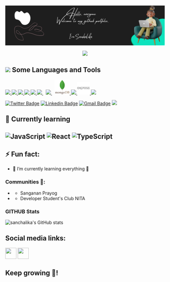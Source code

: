 ![Development](https://github.com/sanchalika/sanchalika/blob/main/Black%20Elegant%20Illustrated%20Lifestyle%20Blogger%20LinkedIn%20Banner.png)
<p align="center">
  <a href="https://github.com/DenverCoder1/readme-typing-svg"><img src="https://readme-typing-svg.herokuapp.com?lines=ECE+Student;Web+Developer;DS%20|%20Algorithms%20|%20OOP%20;Always%20learning%20new%20things&center=true&width=500&height=50"></a>
</p>

## <img src="https://media2.giphy.com/media/QssGEmpkyEOhBCb7e1/giphy.gif?cid=ecf05e47a0n3gi1bfqntqmob8g9aid1oyj2wr3ds3mg700bl&rid=giphy.gif" width="50px"> Some Languages and Tools
<p align="left"> 
    <a href="https://reactjs.org/" target="_blank"> <img src="https://img.icons8.com/color/48/000000/react-native.png"/> </a>
    <a href="https://developer.mozilla.org/en-US/docs/Web/JavaScript" target="_blank"> <img src="https://img.icons8.com/color/48/000000/javascript.png"/> </a> 
    <a href="https://www.w3.org/html/" target="_blank"> <img src="https://img.icons8.com/color/48/000000/html-5.png"/> </a> 
    <a href="https://www.w3schools.com/css/" target="_blank"> <img src="https://img.icons8.com/color/48/000000/css3.png"/> </a> 
    <a href="https://www.python.org" target="_blank"> <img src="https://img.icons8.com/color/48/000000/python.png"/> </a> 
    <a style="padding-right:8px;" href="https://nodejs.org" target="_blank"> <img src="https://img.icons8.com/color/48/000000/nodejs.png"/> </a> 
    <a style="padding-right:8px;" href="https://www.mysql.com/" target="_blank"> <img src="https://img.icons8.com/fluent/50/000000/mysql-logo.png"/> </a>
    <a href="https://www.mongodb.com/" target="_blank"> <img src="https://raw.githubusercontent.com/devicons/devicon/master/icons/mongodb/mongodb-original-wordmark.svg" alt="mongodb" width="48" height="48"/> </a> 
    <a href="https://redux.js.org" target="_blank"> <img src="https://img.icons8.com/color/48/000000/redux.png"/> </a>
    <a href="https://expressjs.com" target="_blank"> <img src="https://raw.githubusercontent.com/devicons/devicon/master/icons/express/express-original-wordmark.svg" alt="express" width="40" height="40"/> </a>
  <a href="https://icons-for-free.com/iconfiles/png/512/bxl+c+plus+plus-1325051931431540241.png" target="_blank"> <img src="https://icons-for-free.com/iconfiles/png/512/bxl+c+plus+plus-1325051931431540241.png"/> </a>
</p>

[![Twitter Badge](https://img.shields.io/badge/-@DattaSanchalika-1ca0f1?style=flat-square&labelColor=1ca0f1&logo=twitter&logoColor=white&link=https://twitter.com/DattaSanchalika)](https://twitter.com/DattaSanchalika) 
[![Linkedin Badge](https://img.shields.io/badge/-Sanchalika_Datta-blue?style=flat-square&logo=Linkedin&logoColor=white&link=https://www.linkedin.com/in/sanchalika-datta-a956a518b/)](https://www.linkedin.com/in/sanchalika-datta-a956a518b/) 
[![Gmail Badge](https://img.shields.io/badge/-Gmail-c14438?style=flat-square&logo=Gmail&logoColor=white&link=mailto:sanchalika2019@gmail.com)](mailto:sanchalika2019@gmail.com)
 ![](https://komarev.com/ghpvc/?username=sanchalika&label=PROFILE+VIEWS)

🌱 Currently learning
--
 <img alt="JavaScript" src="https://img.shields.io/badge/javascript-%23323330.svg?style=for-the-badge&logo=javascript&logoColor=%23F7DF1E"/> <img alt="React" src="https://img.shields.io/badge/react-%2320232a.svg?style=for-the-badge&logo=react&logoColor=%2361DAFB"/> <img alt="TypeScript" src="https://img.shields.io/badge/typescript-%23007ACC.svg?style=for-the-badge&logo=typescript&logoColor=white"/>
--
⚡ Fun fact: 
 --
- 🌱 I’m currently learning everything 🤣

### Communities 🌱:
- * Sanganan Prayog
- * Developer Student's Club NITA

### GITHUB Stats
![sanchalika's GitHub stats](https://github-readme-stats.vercel.app/api?username=sanchalika&show_icons=true&theme=dark)

 Social media links:
--
[<img src="https://img.icons8.com/color/48/000000/linkedin.png" width="35" height="35"/>][linkedin]
[<img src="https://img.icons8.com/color/48/000000/twitter.png" width="35" height="35"/>][twitter]
<br>

Keep growing 🌱!
--
[twitter]: https://twitter.com/DattaSanchalika
[linkedin]: https://linkedin.com/in/sanchalika-datta-a956a518b

